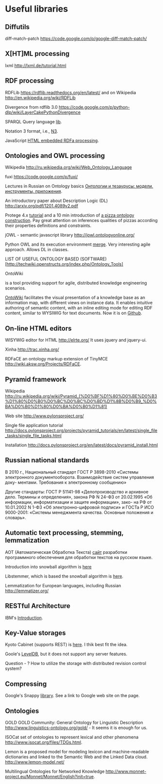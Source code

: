 Useful libraries
================

Diffutils
---------

diff-match-patch
https://code.google.com/p/google-diff-match-patch/


X[HT]ML processing
------------------

lxml
http://lxml.de/tutorial.html

RDF processing
--------------

RDFLib
https://rdflib.readthedocs.org/en/latest/ and on Wikipedia http://en.wikipedia.org/wiki/RDFLib

Divergence from rdflib 3.0 https://code.google.com/p/python-dlp/wiki/LayerCakePythonDivergence

SPARQL Query language [lib](http://sparql-wrapper.sourceforge.net/).

Notation 3 format, i.e., [N3](http://ru.wikipedia.org/wiki/%D0%9D%D0%BE%D1%82%D0%B0%D1%86%D0%B8%D1%8F_3).

JavaScript [HTML embedded RDFa processing](https://code.google.com/p/rdfquery/).


Ontologies and OWL processing
-----------------------------

Wikipedia http://ru.wikipedia.org/wiki/Web_Ontology_Language

fuxi https://code.google.com/p/fuxi/

Lectures in Russian on Ontology basics [Онтологии и тезаурусы: модели, инструменты, приложения](http://www.intuit.ru/department/expert/ontoth/1/).

An introductory paper about Description Logic (DL) http://arxiv.org/pdf/1201.4089v2.pdf

Protege 4.x
[tutorial](http://protegewiki.stanford.edu/wiki/Protege4GettingStarted)
and a 10 min introduction of
[a pizza ontology construction](http://protegewiki.stanford.edu/wiki/Protege4Pizzas10Minutes). Pay
great attention on inferences qualities of pizzas according their
properties definitions and constraints.

jOWL - semantic javascript library http://jowl.ontologyonline.org/

Python OWL and its execution environment
[merge](http://seth-scripting.sourceforge.net/). Very interesting
agile approach. Allows DL in classes.


LIST OF USEFUL ONTOLOGY BASED (SOFTWARE)[http://techwiki.openstructs.org/index.php/Ontology_Tools]

OntoWiki


is a tool providing support for agile, distributed knowledge engineering scenarios.

[OntoWiki](http://ontowiki.net/Projects/OntoWiki) facilitates the
visual presentation of a knowledge base as an information map, with
different views on instance data. It enables intuitive authoring of
semantic content, with an inline editing mode for editing RDF content,
similar to WYSIWIG for text documents. Now it is on [Github](https://github.com/AKSW/OntoWiki/).

On-line HTML editors
--------------------

WISYWIG editor for HTML http://elrte.org/ It uses jquery and jquery-ui.

Xinha http://trac.xinha.org/

RDFaCE an ontology markup extension of TinyMCE  http://wiki.aksw.org/Projects/RDFaCE.

Pyramid framework
-----------------

Wikipedia http://ru.wikipedia.org/wiki/Pyramid_(%D0%BF%D1%80%D0%BE%D0%B3%D1%80%D0%B0%D0%BC%D0%BC%D0%BD%D1%8B%D0%B9_%D0%BA%D0%B0%D1%80%D0%BA%D0%B0%D1%81)

Web site http://www.pylonsproject.org/

Single file application tutorial http://docs.pylonsproject.org/projects/pyramid_tutorials/en/latest/single_file_tasks/single_file_tasks.html

Installation http://docs.pylonsproject.org/en/latest/docs/pyramid_install.html

Russian national standards
--------------------------

В 2010 г., Национальный стандарт ГОСТ Р 3898-2010
«Системы электронного документооборота. Взаимодействие систем управления доку-
ментами. Требования к электронному сообщению»

Другие стандарты: ГОСТ Р 51141-98 «Делопроизводство и архивное дело. Термины и определения», закона РФ N
24-ФЗ от 20.02.1995 «Об информации, информатизации и защите информации», зако-
на РФ от 10.01.2002 N 1-ФЗ «Об электронно-цифровой подписи» и ГОСТа Р ИСО
9000-2001: «Системы менеджмента качества. Основные положения и словарь».

Automatic text processing, stemming, lemmatization
--------------------------------------------------

АОТ (Автоматическая Обработка Текста) [сайт](http://aot.ru/) разработки программного обеспечения для обработки текстов на русском языке.

Introduction into snowball algorithm is [here](http://snowball.tartarus.org/texts/introduction.html)

Libstemmer, which is based the snowball algorithm is [here](http://snowball.tartarus.org/download.php).

Lemmatization for European languages, including Russian http://lemmatizer.org/

RESTful Architecture
--------------------

IBM's [Introduction](http://www.ibm.com/developerworks/webservices/library/ws-restful/).

Key-Value storages
------------------

Kyoto Cabinet (supports REST) is [here](http://fallabs.com/kyotocabinet/). I thik best fit the idea.

Goole's [LevelDB](https://code.google.com/p/leveldb/), but it does not support any server features.

Question - ? How to utilize the storage with distributed revision control system?

Compressing
-----------
Google's Snappy [library](https://pypi.python.org/pypi/python-snappy). See a link to Google web site on the page.


Ontologies
----------

GOLD GOLD Community: General Ontology for Linguistic Description
http://www.linguistics-ontology.org/gold/ - It seems it is enough for us.

ISOCat set of ontologies to represent lexical and other phenomena
http://www.isocat.org/files/TDGs.html.

Lemon is a proposed model for modeling lexicon and machine-readable
dictionaries and linked to the Semantic Web and the Linked Data
cloud. http://www.lemon-model.net/

Multilingual Ontologies for Networked Knowledge http://www.monnet-project.eu/Monnet/Monnet/English?init=true.
